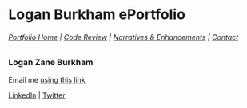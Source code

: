# Logan Burkham ePortfolio
###### [Portfolio Home](./README.md) | [Code Review](./code_review.md) | [Narratives & Enhancements](./narratives_and_enhancements_lander.md) | [Contact](./contact_me.md)

### Logan Zane Burkham
Email me [using this link](mailto:logan.z.burkham+ePortfolio@gmail.com?subject=Contact%20from%20ePortfolio) 

[LinkedIn](https://www.linkedin.com/in/logan-burkham-7a487719a/) | [Twitter](https://twitter.com/loganburkham)
